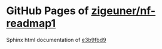 GitHub Pages of [zigeuner/nf-readmap1](https://github.com/zigeuner/nf-readmap1.git)
===
Sphinx html documentation of [e3b9fbd9](https://github.com/zigeuner/nf-readmap1/tree/e3b9fbd9c2d0f1c4ab7fd612c214da399de7b034)
